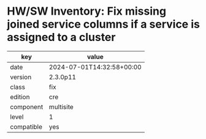 [//]: # (werk v2)
# HW/SW Inventory: Fix missing joined service columns if a service is assigned to a cluster

key        | value
---------- | ---
date       | 2024-07-01T14:32:58+00:00
version    | 2.3.0p11
class      | fix
edition    | cre
component  | multisite
level      | 1
compatible | yes


